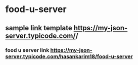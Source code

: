 # food-u-server
## sample link template https://my-json-server.typicode.com/<your-github-username>/<your-repo-name>
### food u server link https://my-json-server.typicode.com/hasankarim18/food-u-server
